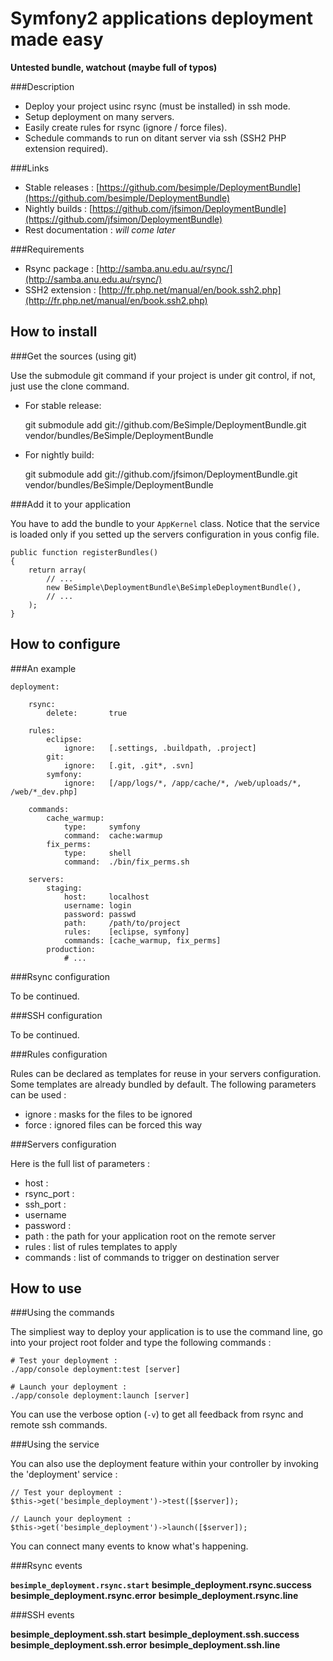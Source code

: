 Symfony2 applications deployment made easy
==========================================


**Untested bundle, watchout (maybe full of typos)**


###Description

-  Deploy your project usinc rsync (must be installed) in ssh mode.
-  Setup deployment on many servers.
-  Easily create rules for rsync (ignore / force files).
-  Schedule commands to run on ditant server via ssh (SSH2 PHP extension required).


###Links

-  Stable releases : [https://github.com/besimple/DeploymentBundle](https://github.com/besimple/DeploymentBundle)
-  Nightly builds : [https://github.com/jfsimon/DeploymentBundle](https://github.com/jfsimon/DeploymentBundle)
-  Rest documentation : *will come later*


###Requirements

-  Rsync package : [http://samba.anu.edu.au/rsync/](http://samba.anu.edu.au/rsync/)
-  SSH2 extension : [http://fr.php.net/manual/en/book.ssh2.php](http://fr.php.net/manual/en/book.ssh2.php)


How to install
--------------


###Get the sources (using git)

Use the submodule git command if your project is under git control, if not, just use the clone command.

-  For stable release:

    git submodule add git://github.com/BeSimple/DeploymentBundle.git vendor/bundles/BeSimple/DeploymentBundle
    
-  For nightly build:

    git submodule add git://github.com/jfsimon/DeploymentBundle.git vendor/bundles/BeSimple/DeploymentBundle


###Add it to your application

You have to add the bundle to your `AppKernel` class.
Notice that the service is loaded only if you setted up the servers configuration in yous config file.

    public function registerBundles()
    {
        return array(
            // ...
            new BeSimple\DeploymentBundle\BeSimpleDeploymentBundle(),
            // ...
        );
    }
    

How to configure
----------------


###An example

    deployment:
    
        rsync:
            delete:       true
    
        rules:
            eclipse:
                ignore:   [.settings, .buildpath, .project]
            git:
                ignore:   [.git, .git*, .svn]
            symfony:
                ignore:   [/app/logs/*, /app/cache/*, /web/uploads/*, /web/*_dev.php]
                
        commands:
            cache_warmup:
                type:     symfony
                command:  cache:warmup
            fix_perms:
                type:     shell
                command:  ./bin/fix_perms.sh

        servers:
            staging:
                host:     localhost
                username: login
                password: passwd
                path:     /path/to/project
                rules:    [eclipse, symfony]
                commands: [cache_warmup, fix_perms]
            production:
                # ...
            

###Rsync configuration

To be continued.


###SSH configuration

To be continued.


###Rules configuration

Rules can be declared as templates for reuse in your servers configuration.
Some templates are already bundled by default. The following parameters can be used :

-  ignore : masks for the files to be ignored
-  force : ignored files can be forced this way


###Servers configuration

Here is the full list of parameters :

-  host : 
-  rsync_port :
-  ssh_port :
-  username
-  password : 
-  path : the path for your application root on the remote server
-  rules : list of rules templates to apply
-  commands : list of commands to trigger on destination server


How to use
----------


###Using the commands

The simpliest way to deploy your application is to use the command line,
go into your project root folder and type the following commands :

    # Test your deployment :
    ./app/console deployment:test [server]
    
    # Launch your deployment :
    ./app/console deployment:launch [server]
    
You can use the verbose option (`-v`) to get all feedback from rsync and
remote ssh commands.
    
    
###Using the service

You can also use the deployment feature within your controller
by invoking the 'deployment' service :

    // Test your deployment :
    $this->get('besimple_deployment')->test([$server]);
    
    // Launch your deployment :
    $this->get('besimple_deployment')->launch([$server]);
    
You can connect many events to know what's happening.
    

###Rsync events

**`besimple_deployment.rsync.start`**
**besimple_deployment.rsync.success**
**besimple_deployment.rsync.error**
**besimple_deployment.rsync.line**


###SSH events

**besimple_deployment.ssh.start**
**besimple_deployment.ssh.success**
**besimple_deployment.ssh.error**
**besimple_deployment.ssh.line**
